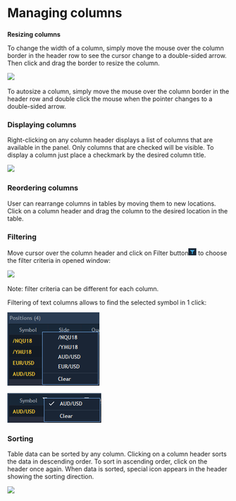 # Managing columns

### 
**Resizing columns** 

To change the width of a column, simply move the mouse over the column border in the header row to see the cursor change to a double-sided arrow. Then click and drag the border to resize the column.

![](../../../.gitbook/assets/managing-columns-copy.jpg)


To autosize a column, simply move the mouse over the column border in the header row and double click the mouse when the pointer changes to a double-sided arrow.

### **Displaying columns** 

Right-clicking on any column header displays a list of columns that are available in the panel. Only columns that are checked will be visible. To display a column just place a checkmark by the desired column title. 

![](../../../.gitbook/assets/managing-columns1.png)

### **Reordering columns**

User can rearrange columns in tables by moving them to new locations. Click on a column header and drag the column to the desired location in the table.

### Filtering

Move cursor over the column header and click on Filter button![](../../../.gitbook/assets/3%20%2845%29.png)
to choose the filter criteria in opened window:

![](../../../.gitbook/assets/filter.png)


Note: filter criteria can be different for each column.

Filtering of text columns allows to find the selected symbol in 1 click:

![](../../../.gitbook/assets/5%20%2815%29.png)

![](../../../.gitbook/assets/6%20%287%29.png)

### Sorting


Table data can be sorted by any column. Clicking on a column header sorts the data in descending order. To sort in ascending order, click on the header once again. When data is sorted, special icon appears in the header showing the sorting direction.

![](../../../.gitbook/assets/sorting-icon%20%281%29.jpg)



